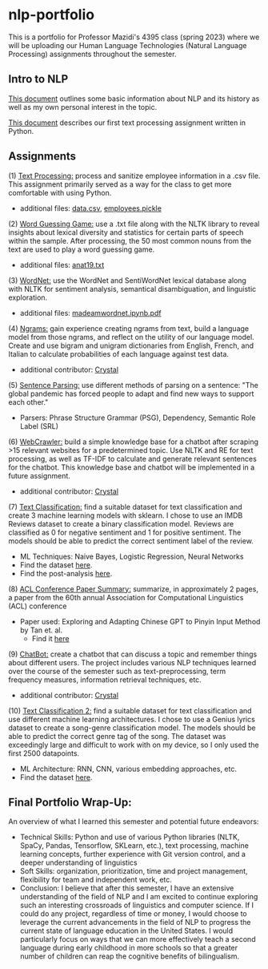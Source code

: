 # nlp-portfolio
This is a portfolio for Professor Mazidi's 4395 class (spring 2023) where we will be uploading our Human Language Technologies (Natural Language Processing) assignments throughout the semester.

## Intro to NLP
[This document](kam180013portfolio0.pdf) outlines some basic information about NLP and its history as well as my own personal interest in the topic.

[This document](kam180013portfolio1.pdf) describes our first text processing assignment written in Python.

## Assignments
(1) [Text Processing:](employee.py) process and sanitize employee information in a .csv file. This assignment primarily served as a way for the class to get more comfortable with using Python.
  - additional files: [data.csv](data.csv), [employees.pickle](employees.pickle)

(2) [Word Guessing Game:](word_guess_game.py) use a .txt file along with the NLTK library to reveal insights about lexical diversity and statistics for certain parts of speech within the sample. After processing, the 50 most common nouns from the text are used to play a word guessing game.
  - additional files: [anat19.txt](anat19.txt)

(3) [WordNet:](madeamwordnet.ipynb) use the WordNet and SentiWordNet lexical database along with NLTK for sentiment analysis, semantical disambiguation, and linguistic exploration.
  - additional files: [madeamwordnet.ipynb.pdf](madeamwordnet.ipynb.pdf)
  
(4) [Ngrams:](https://github.com/cmn180003/Ngrams) gain experience creating ngrams from text, build a language model from those ngrams, and reflect on the utility of our language model. Create and use bigram and unigram dictionaries from English, French, and Italian to calculate probabilities of each language against test data.
  - additional contributor: [Crystal](https://github.com/cmn180003/)
  
(5) [Sentence Parsing:](MadeamSentenceParsing.pdf) use different methods of parsing on a sentence: "The global pandemic has forced people to adapt and find new ways to support each other." 
  - Parsers: Phrase Structure Grammar (PSG), Dependency, Semantic Role Label (SRL)
  
(6) [WebCrawler:](https://github.com/kiara-aleecia/WebCrawler) build a simple knowledge base for a chatbot after scraping >15 relevant websites for a predetermined topic. Use NLTK and RE for text processing, as well as TF-IDF to calculate and generate relevant sentences for the chatbot. This knowledge base and chatbot will be implemented in a future assignment.
  - additional contributor: [Crystal](https://github.com/cmn180003/)

(7) [Text Classification:](madeamtextclassification.ipynb) find a suitable dataset for text classification and create 3 machine learning models with sklearn. I chose to use an IMDB Reviews dataset to create a binary classification model. Reviews are classified as 0 for negative sentiment and 1 for positive sentiment. The models should be able to predict the correct sentiment label of the review.
  - ML Techniques: Naive Bayes, Logistic Regression, Neural Networks
  - Find the dataset [here](https://www.kaggle.com/datasets/yasserh/imdb-movie-ratings-sentiment-analysis?resource=download).
  - Find the post-analysis [here](4395TextClassificationAnalysis.pdf).

(8) [ACL Conference Paper Summary:](4395ACLPaperSummary.pdf) summarize, in approximately 2 pages, a paper from the 60th annual Association for Computational Linguistics (ACL) conference
  - Paper used: Exploring and Adapting Chinese GPT to Pinyin Input Method by Tan et. al. 
    - Find it [here](https://aclanthology.org/2022.acl-long.133.pdf)
    
(9) [ChatBot:](https://github.com/kiara-aleecia/StitchyBot) create a chatbot that can discuss a topic and remember things about different users. The project includes various NLP techniques learned over the course of the semester such as text-preprocessing, term frequency measures, information retrieval techniques, etc.
  - additional contributor: [Crystal](https://github.com/cmn180003/)

(10) [Text Classification 2:](madeamtextclassification2.ipynb) find a suitable dataset for text classification and use different machine learning architectures. I chose to use a Genius lyrics dataset to create a song-genre classification model. The models should be able to predict the correct genre tag of the song. The dataset was exceedingly large and difficult to work with on my device, so I only used the first 2500 datapoints.
  - ML Architecture: RNN, CNN, various embedding approaches, etc.
  - Find the dataset [here](https://www.kaggle.com/datasets/carlosgdcj/genius-song-lyrics-with-language-information).

## Final Portfolio Wrap-Up:
An overview of what I learned this semester and potential future endeavors:
  - Technical Skills: Python and use of various Python libraries (NLTK, SpaCy, Pandas, Tensorflow, SKLearn, etc.), text processing, machine learning concepts, further experience with Git version control, and a deeper understanding of linguistics
  - Soft Skills: organization, prioritization, time and project management, flexibility for team and independent work, etc.
  - Conclusion: I believe that after this semester, I have an extensive understanding of the field of NLP and I am excited to continue exploring such an interesting crossroads of linguistics and computer science. If I could do any project, regardless of time or money, I would choose to leverage the current advancements in the field of NLP to progress the current state of language education in the United States. I would particularly focus on ways that we can more effectively teach a second language during early childhood in more schools so that a greater number of children can reap the cognitive benefits of bilingualism.
